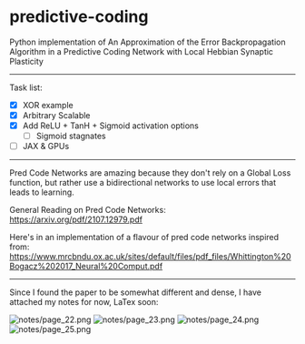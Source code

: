 # predictive-coding
Python implementation of An Approximation of the Error Backpropagation Algorithm in a Predictive Coding Network with Local Hebbian Synaptic Plasticity

----
Task list:
- [x] XOR example
- [x] Arbitrary Scalable
- [x] Add ReLU + TanH + Sigmoid activation options
    - [ ] Sigmoid stagnates
- [ ] JAX & GPUs

---
Pred Code Networks are amazing because they don't rely on a Global Loss function, but rather use a bidirectional networks to use local errors that leads to learning.

General Reading on Pred Code Networks: https://arxiv.org/pdf/2107.12979.pdf
 
 Here's in an implementation of a flavour of pred code networks inspired from:
https://www.mrcbndu.ox.ac.uk/sites/default/files/pdf_files/Whittington%20Bogacz%202017_Neural%20Comput.pdf

----
Since I found the paper to be somewhat different and dense, I have attached my notes for now, LaTex soon:

![notes/page_22.png](notes/page_22.png)
![notes/page_23.png](notes/page_23.png)
![notes/page_24.png](notes/page_24.png)
![notes/page_25.png](notes/page_25.png)

